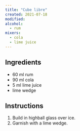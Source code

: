 ```yaml
---
title: "Cube libre"
created: 2021-07-18
modified:
alcohol:
  - rum
mixers:
  - cola
  - lime juice
---
```


## Ingredients

- 60 ml rum
- 90 ml cola
- 5 ml lime juice
- lime wedge

## Instructions

1. Build in highball glass over ice.
2. Garnish with a lime wedge.
